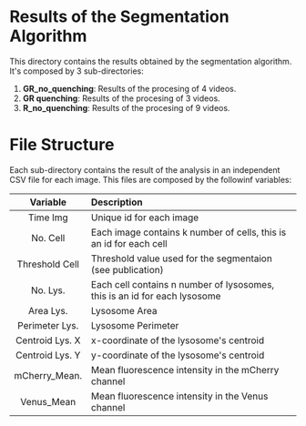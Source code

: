 # Results of the Segmentation Algorithm
This directory contains the results obtained by the segmentation algorithm. It's composed by 3 sub-directories:      
1. **GR_no_quenching**: Results of the procesing of 4 videos.
2. **GR quenching**: Results of the procesing of 3 videos.
3. **R_no_quenching**: Results of the procesing of 9 videos.

# File Structure
Each sub-directory contains the result of the analysis in an independent CSV file for each image. This files are composed by the followinf variables:

| Variable | Description |
|:----------------:|:-----------------------------------------------------|
| Time Img | Unique id for each image |
| No. Cell | Each image contains k number of cells, this is an id for each cell |
| Threshold Cell | Threshold value used for the segmentaion (see publication) |
| No. Lys. | Each cell contains n number of lysosomes, this is an id for each lysosome |
| Area Lys. | Lysosome Area |
| Perimeter Lys. | Lysosome Perimeter |
| Centroid Lys. X | x-coordinate of the lysosome's centroid |
| Centroid Lys. Y | y-coordinate of the lysosome's centroid |
| mCherry_Mean. | Mean fluorescence intensity in the mCherry channel |
| Venus_Mean | Mean fluorescence intensity in the Venus channel |